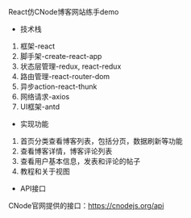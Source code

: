 React仿CNode博客网站练手demo

- 技术栈

1. 框架-react
2. 脚手架-create-react-app
3. 状态层管理-redux, react-redux
4. 路由管理-react-router-dom
5. 异步action-react-thunk
6. 网络请求-axios
7. UI框架-antd

- 实现功能

1. 首页分类查看博客列表，包括分页，数据刷新等功能
2. 查看博客详情，博客评论列表
3. 查看用户基本信息，发表和评论的帖子
4. 教程和关于视图

- API接口

CNode官网提供的接口：https://cnodejs.org/api 
